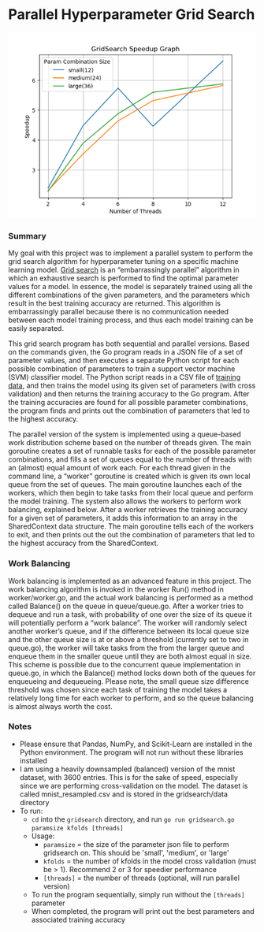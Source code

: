 # Parallel Hyperparameter Grid Search

<img src="benchmark/graphs/parallel-speedup.png" width="600"/>

### Summary

My goal with this project was to implement a parallel system to perform the grid search algorithm for hyperparameter tuning on a specific machine learning model. [Grid search](https://en.wikipedia.org/wiki/Hyperparameter_optimization#Grid_search) is an “embarrassingly parallel” algorithm in which an exhaustive search is performed to find the optimal parameter values for a model. In essence, the model is separately trained using all the different combinations of the given parameters, and the parameters which result in the best training accuracy are returned. This algorithm is embarrassingly parallel because there is no communication needed between each model training process, and thus each model training can be easily separated.

This grid search program has both sequential and parallel versions. Based on the commands given, the Go program reads in a JSON file of a set of parameter values, and then executes a separate Python script for each possible combination of parameters to train a support vector machine (SVM) classifier model. The Python script reads in a CSV file of [training data](https://en.wikipedia.org/wiki/MNIST_database), and then trains the model using its given set of parameters (with cross validation) and then returns the training accuracy to the Go program. After the training accuracies are found for all possible parameter combinations, the program finds and prints out the combination of parameters that led to the highest accuracy. 

The parallel version of the system is implemented using a queue-based work distribution scheme based on the number of threads given. The main goroutine creates a set of runnable tasks for each of the possible parameter combinations, and fills a set of queues equal to the number of threads with an (almost) equal amount of work each. For each thread given in the command line, a “worker” goroutine is created which is given its own local queue from the set of queues. The main goroutine launches each of the workers, which then begin to take tasks from their local queue and perform the model training. The system also allows the workers to perform work balancing, explained below. After a worker retrieves the training accuracy for a given set of parameters, it adds this information to an array in the SharedContext data structure. The main goroutine tells each of the workers to exit, and then prints out the out the combination of parameters that led to the highest accuracy from the SharedContext.

### Work Balancing

Work balancing is implemented as an advanced feature in this project. The work balancing algorithm is invoked in the worker Run() method in worker/worker.go, and the actual work balancing is performed as a method called Balance() on the queue in queue/queue.go. After a worker tries to dequeue and run a task, with probability of one over the size of its queue it will potentially perform a “work balance”. The worker will randomly select another worker’s queue, and if the difference between its local queue size and the other queue size is at or above a threshold (currently set to two in queue.go), the worker will take tasks from the from the larger queue and enqueue them in the smaller queue until they are both almost equal in size. This scheme is possible due to the concurrent queue implementation in queue.go, in which the Balance() method locks down both of the queues for enqueueing and dequeueing. Please note, the small queue size difference threshold was chosen since each task of training the model takes a relatively long time for each worker to perform, and so the queue balancing is almost always worth the cost.

### Notes
* Please ensure that Pandas, NumPy, and Scikit-Learn are installed in the Python environment. The program will not run without these libraries installed
* I am using a heavily downsampled (balanced) version of the mnist dataset, with 3600 entries. This is for the sake of speed, especially since we are performing cross-validation on the model. The dataset is called mnist_resampled.csv and is stored in the gridsearch/data directory
* To run:
  * `cd` into the `gridsearch` directory, and run `go run gridsearch.go paramsize kfolds [threads]`
  * Usage:
    * `paramsize` = the size of the parameter json file to perform gridsearch on. This should be 'small', 'medium', or 'large'
    * `kfolds` = the number of kfolds in the model cross validation (must be > 1). Recommend 2 or 3 for speedier performance
    * `[threads]` = the number of threads (optional, will run parallel version)
  * To run the program sequentially, simply run without the `[threads]` parameter
  * When completed, the program will print out the best parameters and associated training accuracy
